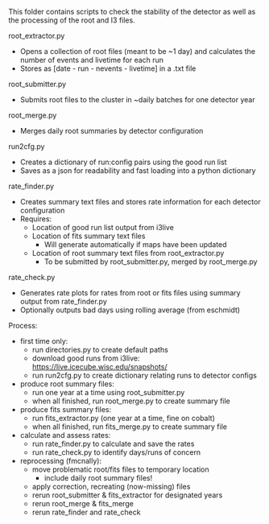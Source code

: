 This folder contains scripts to check the stability of the detector as 
well as the processing of the root and I3 files. 

root_extractor.py
 - Opens a collection of root files (meant to be ~1 day) and calculates the
   number of events and livetime for each run
 - Stores as [date - run - nevents - livetime] in a .txt file

root_submitter.py
 - Submits root files to the cluster in ~daily batches for one detector year

root_merge.py
 - Merges daily root summaries by detector configuration

run2cfg.py
 - Creates a dictionary of run:config pairs using the good run list
 - Saves as a json for readability and fast loading into a python dictionary

rate_finder.py
 - Creates summary text files and stores rate information for each detector
   configuration
 - Requires:
    - Location of good run list output from i3live
    - Location of fits summary text files
       - Will generate automatically if maps have been updated
    - Location of root summary text files from root_extractor.py
       - To be submitted by root_submitter.py, merged by root_merge.py

rate_check.py
 - Generates rate plots for rates from root or fits files using summary output
   from rate_finder.py
 - Optionally outputs bad days using rolling average (from eschmidt)


Process:
 - first time only:
    - run directories.py to create default paths
    - download good runs from i3live: https://live.icecube.wisc.edu/snapshots/
    - run run2cfg.py to create dictionary relating runs to detector configs
 - produce root summary files:
    - run one year at a time using root_submitter.py
    - when all finished, run root_merge.py to create summary file
 - produce fits summary files:
    - run fits_extractor.py (one year at a time, fine on cobalt)
    - when all finished, run fits_merge.py to create summary file
 - calculate and assess rates:
    - run rate_finder.py to calculate and save the rates
    - run rate_check.py to identify days/runs of concern
 - reprocessing (fmcnally):
    - move problematic root/fits files to temporary location
      - include daily root summary files!
    - apply correction, recreating (now-missing) files
    - rerun root_submitter & fits_extractor for designated years
    - rerun root_merge & fits_merge
    - rerun rate_finder and rate_check
